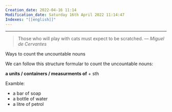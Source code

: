 ```yaml
---
Creation_date: 2022-04-16 11:14
Modification_date: Saturday 16th April 2022 11:14:47
Indexes: "[[english]]"
---
```


----


> Those who will play with cats must expect to be scratched.
> — <cite>Miguel de Cervantes</cite>


Ways to count the uncountable nouns

We can follow this structure formular to count the uncountable nouns:

**a units / containers / measurments of** + sth 

Examble: 
* a bar of soap
* a bottle of water
* a litre of petrol


